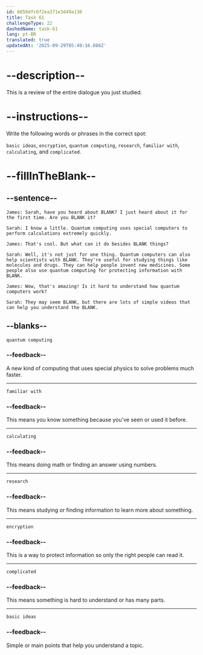 ```yaml
---
id: 6856dfc6f2ea371e3d49a130
title: Task 61
challengeType: 22
dashedName: task-61
lang: pt-BR
translated: true
updatedAt: '2025-09-29T05:49:16.086Z'
---
```


<!-- REVIEW -->

# --description--

This is a review of the entire dialogue you just studied.

# --instructions--

Write the following words or phrases in the correct spot:

`basic ideas`, `encryption`, `quantum computing`, `research`, `familiar with`, `calculating`, and `complicated`.

# --fillInTheBlank--

## --sentence--

`James: Sarah, have you heard about BLANK? I just heard about it for the first time. Are you BLANK it?`

`Sarah: I know a little. Quantum computing uses special computers to perform calculations extremely quickly.`

`James: That's cool. But what can it do besides BLANK things?`

`Sarah: Well, it's not just for one thing. Quantum computers can also help scientists with BLANK. They're useful for studying things like molecules and drugs. They can help people invent new medicines. Some people also use quantum computing for protecting information with BLANK.`

`James: Wow, that's amazing! Is it hard to understand how quantum computers work?`

`Sarah: They may seem BLANK, but there are lots of simple videos that can help you understand the BLANK.`

## --blanks--

`quantum computing`

### --feedback--

A new kind of computing that uses special physics to solve problems much faster.

---

`familiar with`

### --feedback--

This means you know something because you've seen or used it before.

---

`calculating`

### --feedback--

This means doing math or finding an answer using numbers.

---

`research`

### --feedback--

This means studying or finding information to learn more about something.

---

`encryption`

### --feedback--

This is a way to protect information so only the right people can read it.

---

`complicated`

### --feedback--

This means something is hard to understand or has many parts.

---

`basic ideas`

### --feedback--

Simple or main points that help you understand a topic.
